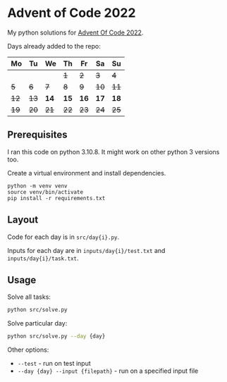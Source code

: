 # Advent of Code 2022

My python solutions for [Advent Of Code 2022](https://adventofcode.com/2022).

Days already added to the repo:

| Mo     | Tu     | We     | Th     | Fr     | Sa     | Su     |
| ------ | ------ | ------ | ------ | ------ | ------ | ------ |
|        |        |        | ~~1~~  | ~~2~~  | ~~3~~  | ~~4~~  |
| ~~5~~  | ~~6~~  | ~~7~~  | ~~8~~  | ~~9~~  | ~~10~~ | ~~11~~ |
| ~~12~~ | ~~13~~ | **14** | **15** | **16** | **17** | **18** |
| ~~19~~ | ~~20~~ | ~~21~~ | ~~22~~ | ~~23~~ | ~~24~~ | ~~25~~ |

## Prerequisites

I ran this code on python 3.10.8. It might work on other python 3 versions too.

Create a virtual environment and install dependencies.

```
python -m venv venv
source venv/bin/activate
pip install -r requirements.txt
```

## Layout

Code for each day is in `src/day{i}.py`.

Inputs for each day are in `inputs/day{i}/test.txt` and `inputs/day{i}/task.txt`.

## Usage

Solve all tasks:

```bash
python src/solve.py
```

Solve particular day:

```bash
python src/solve.py --day {day}
```

Other options:

- `--test` - run on test input
- `--day {day} --input {filepath}` - run on a specified input file
